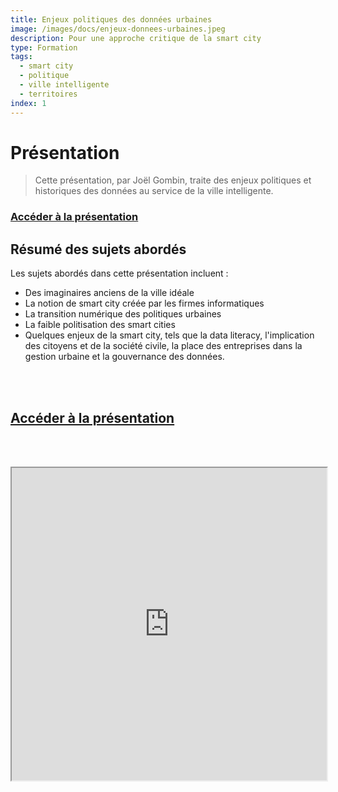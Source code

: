 ```yaml
---
title: Enjeux politiques des données urbaines
image: /images/docs/enjeux-donnees-urbaines.jpeg
description: Pour une approche critique de la smart city
type: Formation
tags:
  - smart city
  - politique
  - ville intelligente
  - territoires
index: 1
--- 
```


# Présentation

> Cette présentation, par Joël Gombin, traite des enjeux politiques et historiques des données au service de la ville intelligente.

### [Accéder à la présentation](https://datactivist.coop/upop/#1)

## Résumé des sujets abordés

Les sujets abordés dans cette présentation incluent :

- Des imaginaires anciens de la ville idéale
- La notion de smart city créée par les firmes informatiques
- La transition numérique des politiques urbaines
- La faible politisation des smart cities
- Quelques enjeux de la smart city, tels que la data literacy, l'implication des citoyens et de la société civile, la place des entreprises dans la gestion urbaine et la gouvernance des données.

<br></br>

## [Accéder à la présentation](https://datactivist.coop/upop/#1)

<br></br>

<div class="responsiveIframe">
  <iframe
    width="100%"
    height="500"
    src="https://datactivist.coop/upop/#1">
  </iframe>
</div>
